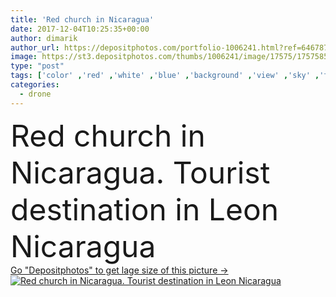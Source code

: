 ```yaml
---
title: 'Red church in Nicaragua'
date: 2017-12-04T10:25:35+00:00
author: dimarik
author_url: https://depositphotos.com/portfolio-1006241.html?ref=64678756
image: https://st3.depositphotos.com/thumbs/1006241/image/17575/175758582/api_thumb_450.jpg?forcejpeg=true
type: "post"
tags: ['color' ,'red' ,'white' ,'blue' ,'background' ,'view' ,'sky' ,'travel' ,'summer' ,'outdoor' ,'style' ,'heritage' ,'old' ,'square' ,'landscape' ,'architecture' ,'building' ,'city' ,'facade' ,'urban' ,'home' ,'church' ,'religion' ,'world' ,'tourism' ,'panorama' ,'cityscape' ,'landmark' ,'town' ,'roofs' ,'ancient' ,'vacation' ,'top' ,'site' ,'cathedral' ,'historic' ,'history' ,'above' ,'america' ,'religious' ,'volcano' ,'catholic' ,'central' ,'Colonial' ,'drone' ,'Leon' ,'nicaragua' ]
categories: 
  - drone
---
```

<div aling="center">
            <font size="60"> Red church in Nicaragua. Tourist destination in Leon Nicaragua</font>   
</div>
<div>
    <a href='https://st3.depositphotos.com/thumbs/1006241/image/17575/175758582/api_thumb_450.jpg?forcejpeg=true?ref=64678756' target=_blank > Go "Depositphotos" to get lage size of this picture ->
        <img href='https://st3.depositphotos.com/thumbs/1006241/image/17575/175758582/api_thumb_450.jpg?forcejpeg=true?ref=64678756' src='https://st3.depositphotos.com/1006241/17575/i/950/depositphotos_175758582-stock-photo-red-church-in-nicaragua.jpg?forcejpeg=true' alt='Red church in Nicaragua. Tourist destination in Leon Nicaragua' >
    </a>
</div>
